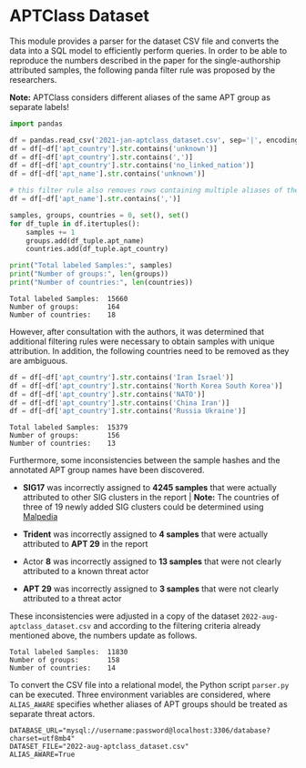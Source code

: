 # APTClass Dataset

This module provides a parser for the dataset CSV file and converts the data into a SQL model to efficiently perform queries.
In order to be able to reproduce the numbers described in the paper for the single-authorship attributed samples, the following panda filter rule was proposed by the researchers.

**Note:** APTClass considers different aliases of the same APT group as separate labels! 

```python
import pandas

df = pandas.read_csv('2021-jan-aptclass_dataset.csv', sep='|', encoding='utf-8')
df = df[~df['apt_country'].str.contains('unknown')]
df = df[~df['apt_country'].str.contains(',')]
df = df[~df['apt_country'].str.contains('no_linked_nation')]
df = df[~df['apt_name'].str.contains('unknown')]

# this filter rule also removes rows containing multiple aliases of the same APT group
df = df[~df['apt_name'].str.contains(',')]

samples, groups, countries = 0, set(), set()
for df_tuple in df.itertuples():
    samples += 1
    groups.add(df_tuple.apt_name)
    countries.add(df_tuple.apt_country)

print("Total labeled Samples:", samples)
print("Number of groups:", len(groups))
print("Number of countries:", len(countries))
```
```
Total labeled Samples:  15660
Number of groups:       164
Number of countries:    18
```

However, after consultation with the authors, it was determined that additional filtering rules were necessary to obtain samples with unique attribution.
In addition, the following countries need to be removed as they are ambiguous.

```python
df = df[~df['apt_country'].str.contains('Iran Israel')]
df = df[~df['apt_country'].str.contains('North Korea South Korea')]
df = df[~df['apt_country'].str.contains('NATO')]
df = df[~df['apt_country'].str.contains('China Iran')]
df = df[~df['apt_country'].str.contains('Russia Ukraine')]
```
```
Total labeled Samples:  15379
Number of groups:       156
Number of countries:    13
```

Furthermore, some inconsistencies between the sample hashes and the annotated APT group names have been discovered.

* **SIG17** was incorrectly assigned to **4245 samples** that were actually attributed to other SIG clusters in the report |
**Note:** The countries of three of 19 newly added SIG clusters could be determined using [Malpedia](https://malpedia.caad.fkie.fraunhofer.de)

* **Trident** was incorrectly assigned to **4 samples** that were actually attributed to **APT 29** in the report
* Actor **8** was incorrectly assigned to **13 samples** that were not clearly attributed to a known threat actor
* **APT 29** was incorrectly assigned to **3 samples** that were not clearly attributed to a threat actor

These inconsistencies were adjusted in a copy of the dataset `2022-aug-aptclass_dataset.csv` and according to the filtering criteria already mentioned above, the numbers update as follows.

```
Total labeled Samples:  11830
Number of groups:       158
Number of countries:    14
```

To convert the CSV file into a relational model, the Python script `parser.py` can be executed.
Three environment variables are considered, where `ALIAS_AWARE` specifies whether aliases of APT groups should be treated as separate threat actors.

```
DATABASE_URL="mysql://username:password@localhost:3306/database?charset=utf8mb4"
DATASET_FILE="2022-aug-aptclass_dataset.csv"
ALIAS_AWARE=True
```